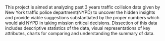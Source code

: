 This project is aimed at analyzing past 3 years traffic collision data given by New York traffic police department(NYPD) to uncover the hidden insights and provide viable suggestions substantiated by the proper numbers which would aid NYPD in taking mission critical decisions. Dissection of this data includes descriptive statistics of the data, visual representations of key attributes, charts for comparing and understanding the summary of data. 
